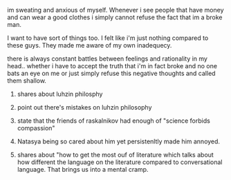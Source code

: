 im sweating and anxious of myself. Whenever i see people that have money and can wear a good clothes i simply cannot refuse the fact that im a broke man. 

I want to have sort of things too. I felt like i'm just nothing compared to these guys. They made me aware of my own inadequecy.

there is always constant battles between feelings and rationality in my head.. whether i have to accept the truth that i'm in fact broke and no one bats an eye on me or just simply refuse this negative thoughts and called them shallow. 




1. shares about luhzin philosphy
2. point out there's mistakes on luhzin philosophy
3. state that the friends of raskalnikov had enough of "science forbids compassion"
4. Natasya being so cared about him yet persistenltly made him annoyed.


5. shares about "how to get the most ouf of literature which talks about how different the language on the literature compared to conversational language. That brings us into a mental cramp.
